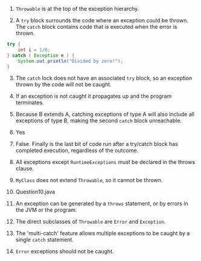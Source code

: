 1) `Throwable` is at the top of the exception hierarchy.

2) A `try` block surrounds the code where an exception could be thrown. The `catch` block contains code that is executed when the error is thrown.

```java
try { 
	int i = 1/0;
} catch ( Exception e ) {
	System.out.println("Divided by zero!");
}
```

3) The `catch` lock does not have an associated `try` block, so an exception thrown by the code will not be caught.

4) If an exception is not caught it propagates up and the program terminates.

5) Because B extends A, catching exceptions of type A will also include all exceptions of type B, making the second `catch` block unreachable.

6) Yes

7) False. Finally is the last bit of code run after a try/catch block has completed execution, regardless of the outcome.

8) All exceptions except `RuntimeExceptions` must be declared in the throws clause.

9) `MyClass` does not extend `Throwable`, so it cannot be thrown.

10) Question10.java

11) An exception can be generated by a `throws` statement, or by errors in the JVM or the program.

12) The direct subclasses of `Throwable` are `Error` and `Exception`.

13) The 'multi-catch' feature allows multiple exceptions to be caught by a single `catch` statement.

14) `Error` exceptions should not be caught.